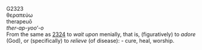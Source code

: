 G2323  
θεραπεύω  
therapeuō  
*ther-ap-yoo‘-o*  
From the same as [2324](g2324) to *wait* *upon* menially, that is,
(figuratively) to *adore* (God), or (specifically) to *relieve* (of
disease): - cure, heal, worship.  
